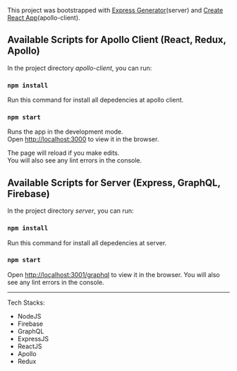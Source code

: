 This project was bootstrapped with [Express Generator](https://expressjs.com/en/starter/generator.html)(server) and [Create React App](https://github.com/facebook/create-react-app)(apollo-client).

## Available Scripts for Apollo Client (React, Redux, Apollo)

In the project directory *apollo-client*, you can run:

### `npm install`
Run this command for install all depedencies at apollo client.

### `npm start`

Runs the app in the development mode.<br />
Open [http://localhost:3000](http://localhost:3000) to view it in the browser.

The page will reload if you make edits.<br />
You will also see any lint errors in the console.

## Available Scripts for Server (Express, GraphQL, Firebase)
In the project directory *server*, you can run:

### `npm install`
Run this command for install all depedencies at server.

### `npm start`

Open [http://localhost:3001/graphql](http://localhost:3001/graphql) to view it in the browser.
You will also see any lint errors in the console.

<hr>

Tech Stacks:
- NodeJS
- Firebase
- GraphQL
- ExpressJS
- ReactJS
- Apollo
- Redux